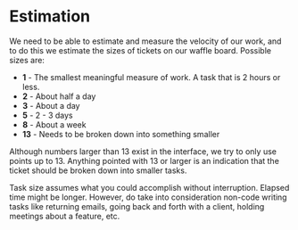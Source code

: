 # Estimation

We need to be able to estimate and measure the velocity of our work, and to do
this we estimate the sizes of tickets on our waffle board. Possible sizes are:

* **1** - The smallest meaningful measure of work.  A task that is 2 hours or less.
* **2** - About half a day
* **3** - About a day
* **5** - 2 - 3 days
* **8** - About a week
* **13** - Needs to be broken down into something smaller

Although numbers larger than 13 exist in the interface, we try to only use points
up to 13. Anything pointed with 13 or larger is an indication that the ticket 
should be broken down into smaller tasks.

Task size assumes what you could accomplish without interruption. Elapsed time
might be longer. However, do take into consideration non-code writing tasks like
returning emails, going back and forth with a client, holding meetings about a feature,
etc.
